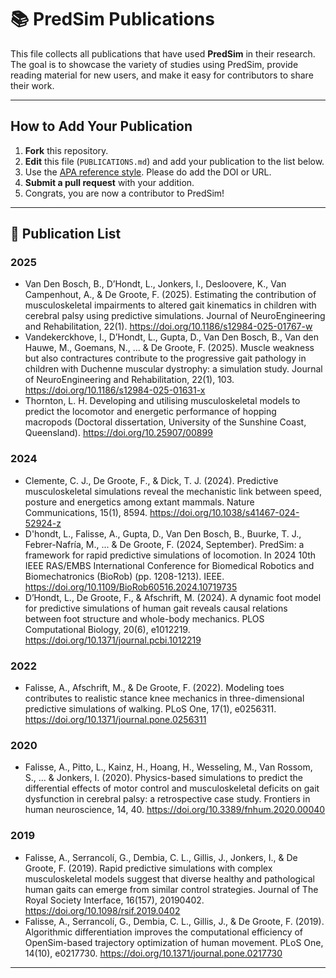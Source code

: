 # 📚 PredSim Publications

This file collects all publications that have used **PredSim** in their research.  
The goal is to showcase the variety of studies using PredSim, provide reading material for new users, and make it easy for contributors to share their work.

---

## How to Add Your Publication

1. **Fork** this repository.
2. **Edit** this file (`PUBLICATIONS.md`) and add your publication to the list below.
3. Use the [APA reference style](https://apastyle.apa.org/style-grammar-guidelines/references/examples). Please do add the DOI or URL.
4. **Submit a pull request** with your addition.
5. Congrats, you are now a contributor to PredSim! 
---

## 📄 Publication List

### 2025
- Van Den Bosch, B., D’Hondt, L., Jonkers, I., Desloovere, K., Van Campenhout, A., & De Groote, F. (2025). Estimating the contribution of musculoskeletal impairments to altered gait kinematics in children with cerebral palsy using predictive simulations. Journal of NeuroEngineering and Rehabilitation, 22(1). https://doi.org/10.1186/s12984-025-01767-w
- Vandekerckhove, I., D’Hondt, L., Gupta, D., Van Den Bosch, B., Van den Hauwe, M., Goemans, N., ... & De Groote, F. (2025). Muscle weakness but also contractures contribute to the progressive gait pathology in children with Duchenne muscular dystrophy: a simulation study. Journal of NeuroEngineering and Rehabilitation, 22(1), 103. https://doi.org/10.1186/s12984-025-01631-x
- Thornton, L. H. Developing and utilising musculoskeletal models to predict the locomotor and energetic performance of hopping macropods (Doctoral dissertation, University of the Sunshine Coast, Queensland). https://doi.org/10.25907/00899

### 2024
- Clemente, C. J., De Groote, F., & Dick, T. J. (2024). Predictive musculoskeletal simulations reveal the mechanistic link between speed, posture and energetics among extant mammals. Nature Communications, 15(1), 8594. https://doi.org/10.1038/s41467-024-52924-z
- D'hondt, L., Falisse, A., Gupta, D., Van Den Bosch, B., Buurke, T. J., Febrer-Nafría, M., ... & De Groote, F. (2024, September). PredSim: a framework for rapid predictive simulations of locomotion. In 2024 10th IEEE RAS/EMBS International Conference for Biomedical Robotics and Biomechatronics (BioRob) (pp. 1208-1213). IEEE. https://doi.org/10.1109/BioRob60516.2024.10719735
- D’Hondt, L., De Groote, F., & Afschrift, M. (2024). A dynamic foot model for predictive simulations of human gait reveals causal relations between foot structure and whole-body mechanics. PLOS Computational Biology, 20(6), e1012219. https://doi.org/10.1371/journal.pcbi.1012219

### 2022
- Falisse, A., Afschrift, M., & De Groote, F. (2022). Modeling toes contributes to realistic stance knee mechanics in three-dimensional predictive simulations of walking. PLoS One, 17(1), e0256311. https://doi.org/10.1371/journal.pone.0256311

### 2020
- Falisse, A., Pitto, L., Kainz, H., Hoang, H., Wesseling, M., Van Rossom, S., ... & Jonkers, I. (2020). Physics-based simulations to predict the differential effects of motor control and musculoskeletal deficits on gait dysfunction in cerebral palsy: a retrospective case study. Frontiers in human neuroscience, 14, 40. https://doi.org/10.3389/fnhum.2020.00040

### 2019
- Falisse, A., Serrancolí, G., Dembia, C. L., Gillis, J., Jonkers, I., & De Groote, F. (2019). Rapid predictive simulations with complex musculoskeletal models suggest that diverse healthy and pathological human gaits can emerge from similar control strategies. Journal of The Royal Society Interface, 16(157), 20190402. https://doi.org/10.1098/rsif.2019.0402
- Falisse, A., Serrancolí, G., Dembia, C. L., Gillis, J., & De Groote, F. (2019). Algorithmic differentiation improves the computational efficiency of OpenSim-based trajectory optimization of human movement. PLoS One, 14(10), e0217730. https://doi.org/10.1371/journal.pone.0217730
---
